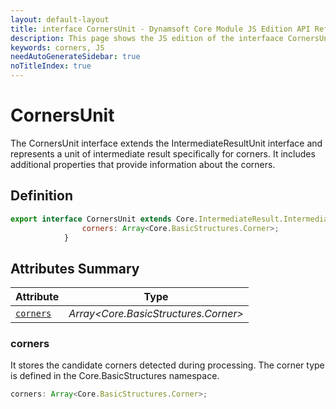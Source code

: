```yaml
---
layout: default-layout
title: interface CornersUnit - Dynamsoft Core Module JS Edition API Reference
description: This page shows the JS edition of the interfaace CornersUnit in Dynamsoft Core Module.
keywords: corners, JS
needAutoGenerateSidebar: true
noTitleIndex: true
---
```


# CornersUnit

The CornersUnit interface extends the IntermediateResultUnit interface and represents a unit of intermediate result specifically for corners. It includes additional properties that provide information about the corners.

## Definition

```js
export interface CornersUnit extends Core.IntermediateResult.IntermediateResultUnit {
                corners: Array<Core.BasicStructures.Corner>;
            }
```

## Attributes Summary

| Attribute               | Type |
|----------------------|-------------|
| [`corners`](#corners) | *Array<Core.BasicStructures.Corner>* |

### corners

It stores the candidate corners detected during processing. The corner type is defined in the Core.BasicStructures namespace.

```js
corners: Array<Core.BasicStructures.Corner>;
```